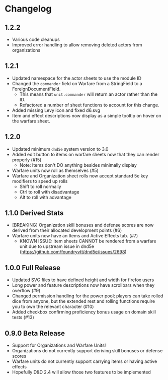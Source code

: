 # Changelog

## 1.2.2

- Various code cleanups
- Improved error handling to allow removing deleted actors from organizations

## 1.2.1

- Updated namespace for the actor sheets to use the module ID
- Changed the `commander` field on Warfare from a StringField to a ForeignDocumentField.
  - This means that `unit.commander` will return an actor rather than the ID.
  - Refactored a number of sheet functions to account for this change.
- Added missing Levy icon and fixed d6.svg
- Item and effect descriptions now display as a simple tooltip on hover on the warfare sheet.

## 1.2.0

- Updated minimum `dnd5e` system version to 3.0
- Added edit button to items on warfare sheets now that they can render properly (#15)
  - Note: Items don't DO anything besides minimally display
- Warfare units now roll as themselves (#5)
- Warfare and Organization sheet rolls now accept standard 5e key modifiers to speed up rolls
  - Shift to roll normally
  - Ctrl to roll with disadvantage
  - Alt to roll with advantage

## 1.1.0 Derived Stats

- [BREAKING] Organization skill bonuses and defense scores are now derived from their allocated development points (#6)
- Warfare units now have an Items and Active Effects tab. (#7)
  - KNOWN ISSUE: Item sheets CANNOT be rendered from a warfare unit due to upstream issue in dnd5e (https://github.com/foundryvtt/dnd5e/issues/2698)

## 1.0.0 Full Release

- Updated SVG files to have defined height and width for firefox users
- Long power and feature descriptions now have scrollbars when they overflow (#9)
- Changed permission handling for the power pool; players can take rolled dice from anyone, but the extended rest and rolling functions require you to own the relevant character (#10)
- Added checkbox confirming proficiency bonus usage on domain skill tests (#13)

## 0.9.0 Beta Release

- Support for Organizations and Warfare Units!
- Organizations do not currently support deriving skill bonuses or defense scores
- Warfare units do not currently support carrying items or having active effects
- Hopefully D&D 2.4 will allow those two features to be implemented
